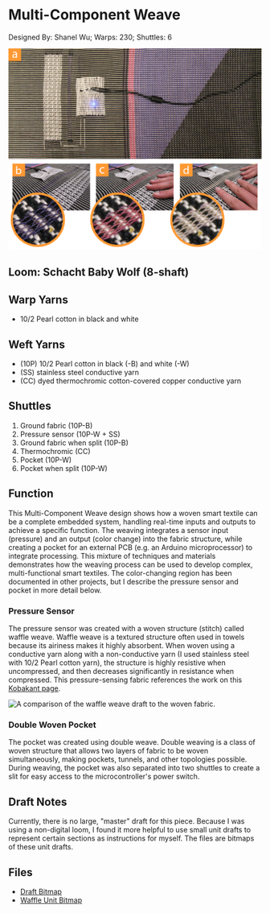 # Multi-Component Weave
Designed By: Shanel Wu; Warps: 230; Shuttles: 6

![Overview of Multi-Component Weave and different press states][final]

## Loom: Schacht Baby Wolf (8-shaft)

## Warp Yarns
- 10/2 Pearl cotton in black and white

## Weft Yarns
- (10P) 10/2 Pearl cotton in black (-B) and white (-W)
- (SS) stainless steel conductive yarn
- (CC) dyed thermochromic cotton-covered copper conductive yarn

## Shuttles
1. Ground fabric (10P-B)
2. Pressure sensor (10P-W + SS)
3. Ground fabric when split (10P-B)
4. Thermochromic (CC)
5. Pocket (10P-W)
6. Pocket when split (10P-W)

## Function
This Multi-Component Weave design shows how a woven smart textile can be a complete embedded system, handling real-time inputs and outputs to achieve a specific function. The weaving integrates a sensor input (pressure) and an output (color change) into the fabric structure, while creating a pocket for an external PCB (e.g. an Arduino microprocessor) to integrate processing. This mixture of techniques and materials demonstrates how the weaving process can be used to develop complex, multi-functional smart textiles. The color-changing region has been documented in other projects, but I describe the pressure sensor and pocket in more detail below.

### Pressure Sensor

The pressure sensor was created with a woven structure (stitch) called waffle weave. Waffle weave is a textured structure often used in towels because its airiness makes it highly absorbent. When woven using a conductive yarn along with a non-conductive yarn (I used stainless steel with 10/2 Pearl cotton yarn), the structure is highly resistive when uncompressed, and then decreases significantly in resistance when compressed. This pressure-sensing fabric references the work on this [Kobakant page](https://www.kobakant.at/DIY/?p=6005).

![A comparison of the waffle weave draft to the woven fabric.](/waffleweave_sidebyside.png)

### Double Woven Pocket

The pocket was created using double weave. Double weaving is a class of woven structure that allows two layers of fabric to be woven simultaneously, making pockets, tunnels, and other topologies possible. During weaving, the pocket was also separated into two shuttles to create a slit for easy access to the microcontroller's power switch.

## Draft Notes

Currently, there is no large, "master" draft for this piece. Because I was using a non-digital loom, I found it more helpful to use small unit drafts to represent certain sections as instructions for myself. The files are bitmaps of these unit drafts.

## Files
- [Draft Bitmap](/drafts/multicomponent_weave/multiComponent.bmp)
- [Waffle Unit Bitmap](/drafts/multicomponent_weave/waffleUnit.bmp)

[final]: multicomp_figure.png "Figure for Multi-Component Weave"
